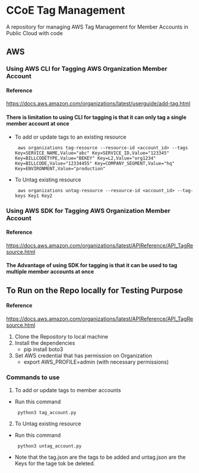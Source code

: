 # CCoE Tag Management
A repository for managing AWS Tag Management for Member Accounts in Public Cloud with code

## AWS

### Using AWS CLI for Tagging AWS Organization Member Account
 #### Reference
 https://docs.aws.amazon.com/organizations/latest/userguide/add-tag.html

 #### There is limitation to using CLI for tagging is that it can only tag a single member account at once

- To add or update tags to an existing resource
  ```
   aws organizations tag-resource --resource-id <account_id> --tags Key=SERVICE_NAME,Value="abc" Key=SERVICE_ID,Value="123345" Key=BILLCODETYPE,Value="BEKEY" Key=L2,Value="org1234" Key=BILLCODE,Value="12334455" Key=COMPANY_SEGMENT,Value="hq" Key=ENVIRONMENT,Value="production"

  ```
  
- To Untag existing resource
  ```
   aws organizations untag-resource --resource-id <account_id> --tag-keys Key1 Key2

  ```


### Using AWS SDK for Tagging AWS Organization Member Account
 #### Reference
 https://docs.aws.amazon.com/organizations/latest/APIReference/API_TagResource.html

 #### The Advantage of using SDK for tagging is that it can be used to tag multiple member accounts at once

## To Run on the Repo locally for Testing Purpose
 #### Reference
 https://docs.aws.amazon.com/organizations/latest/APIReference/API_TagResource.html
 
1. Clone the Repository to local machine
2. Install the dependencies
    - pip install boto3
3. Set AWS credential that has permission on Organization
    - export AWS_PROFILE=admin (with necessary permissions)


### Commands to use

1. To add or update tags to member accounts
  
  - Run this command
    ```
     python3 tag_account.py 
    ```

2. To Untag existing resource
  
  - Run this command
    ```
     python3 untag_account.py
    ```
-  Note that the tag.json are the tags to be added and untag.json are the Keys for the tage tok be deleted.